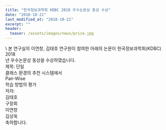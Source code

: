 ```yaml
---
title: "한국정보과학회 KDBC 2018 우수논문상 동상 수상"
date: "2018-10-21"
last_modified_at: "2018-10-21"
excerpt: ""
header:
  teaser: /assets/images/news/prize.jpg
---
```

\\
본 연구실의 이연창, 김태호 연구원이 참여한 아래의 논문이 한국정보과학회(KDBC)<br>2018<br>년 우수논문상 동상을 수상하였습니다.<br>제목: 단일<br>클래스 환경의 추천 시스템에서<br>Pair-Wise<br>학습 방법의 평가<br>저자:<br>김태호<br>구장회<br>이연창<br>김상욱<br>축하합니다.